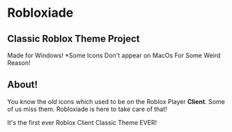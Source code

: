 # Robloxiade
## Classic Roblox Theme Project

Made for Windows! *Some Icons Don't appear on MacOs For Some Weird Reason! 

## About!

You know the *old* icons which used to be on the Roblox Player **Client**. Some of us miss them.
Robloxiade is here to take care of that! 

It's the first ever Roblox Client Classic Theme EVER! 
